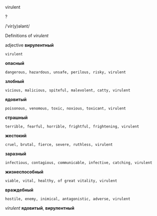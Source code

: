 virulent

?

/ˈvir(y)ələnt/

Definitions of _virulent_

adjective
**вирулентный**

    virulent
**опасный**

    dangerous, hazardous, unsafe, perilous, risky, virulent
**злобный**

    vicious, malicious, spiteful, malevolent, catty, virulent
**ядовитый**

    poisonous, venomous, toxic, noxious, toxicant, virulent
**страшный**

    terrible, fearful, horrible, frightful, frightening, virulent
**жестокий**

    cruel, brutal, fierce, severe, ruthless, virulent
**заразный**

    infectious, contagious, communicable, infective, catching, virulent
**жизнеспособный**

    viable, vital, healthy, of great vitality, virulent
**враждебный**

    hostile, enemy, inimical, antagonistic, adverse, virulent

_virulent_
**ядовитый**, **вирулентный**